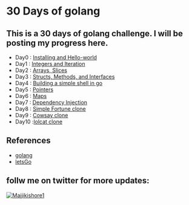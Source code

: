 # 30 Days of golang 

## This is a 30 days of golang challenge. I will be posting my progress here.

- Day0 : [Installing and Hello-world](Day0)
- Day1 : [Integers and Iteration ](Day1)
- Day2 : [Arrays, Slices ](Day2)
- Day3 : [Structs, Methods, and Interfaces](Day3)
- Day4 : [Building a simple shell in go](Day4)
- Day5 : [Pointers](Day5)
- Day6 : [Maps](Day6)
- Day7 : [Dependency Injection](Day7)
- Day8 : [Simple Fortune clone](Day8)
- Day9 : [Cowsay clone](Day9)
- Day10 :[lolcat clone](Day10)


## References
- [golang](https://golang.org/)
- [letsGo](https://github.com/canro91/LetsGo)
## follw me on twitter for more updates: 
 <a href="https://twitter.com/Majjikishore1" target="blank"><img
            src="https://img.shields.io/twitter/follow/Majjikishore1?logo=twitter&style=for-the-badge"
            alt="Majjikishore1" /></a>
